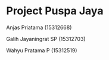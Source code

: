 # Project Puspa Jaya
Anjas Priatama (15312668)

Galih Jayaningrat SP (15312703)

Wahyu Pratama P (15312519)
